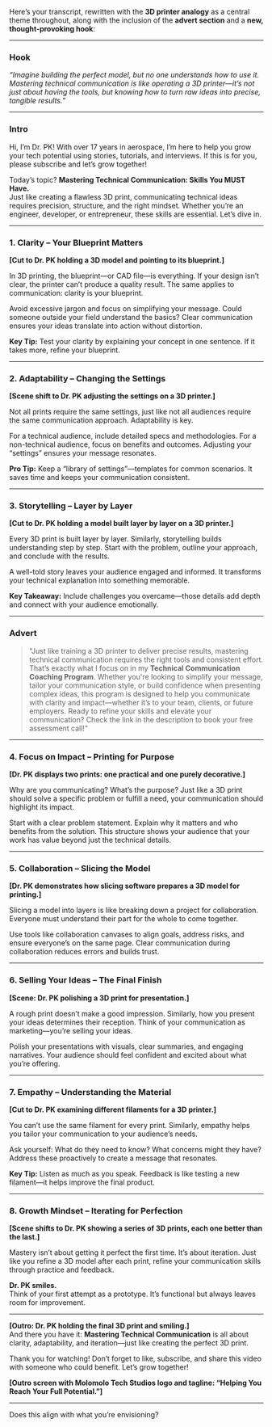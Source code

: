 Here’s your transcript, rewritten with the **3D printer analogy** as a central theme throughout, along with the inclusion of the **advert section** and a **new, thought-provoking hook**:

---

### **Hook**  
*“Imagine building the perfect model, but no one understands how to use it. Mastering technical communication is like operating a 3D printer—it’s not just about having the tools, but knowing how to turn raw ideas into precise, tangible results.”*  

---

### **Intro**  
Hi, I’m Dr. PK! With over 17 years in aerospace, I’m here to help you grow your tech potential using stories, tutorials, and interviews. If this is for you, please subscribe and let’s grow together!  

Today’s topic? **Mastering Technical Communication: Skills You MUST Have.**  
Just like creating a flawless 3D print, communicating technical ideas requires precision, structure, and the right mindset. Whether you’re an engineer, developer, or entrepreneur, these skills are essential. Let’s dive in.  

---

### **1. Clarity – Your Blueprint Matters**  
**[Cut to Dr. PK holding a 3D model and pointing to its blueprint.]**  

In 3D printing, the blueprint—or CAD file—is everything. If your design isn’t clear, the printer can’t produce a quality result. The same applies to communication: clarity is your blueprint.  

Avoid excessive jargon and focus on simplifying your message. Could someone outside your field understand the basics? Clear communication ensures your ideas translate into action without distortion.  

**Key Tip:** Test your clarity by explaining your concept in one sentence. If it takes more, refine your blueprint.  

---

### **2. Adaptability – Changing the Settings**  
**[Scene shift to Dr. PK adjusting the settings on a 3D printer.]**  

Not all prints require the same settings, just like not all audiences require the same communication approach. Adaptability is key.  

For a technical audience, include detailed specs and methodologies. For a non-technical audience, focus on benefits and outcomes. Adjusting your “settings” ensures your message resonates.  

**Pro Tip:** Keep a “library of settings”—templates for common scenarios. It saves time and keeps your communication consistent.  

---

### **3. Storytelling – Layer by Layer**  
**[Cut to Dr. PK holding a model built layer by layer on a 3D printer.]**  

Every 3D print is built layer by layer. Similarly, storytelling builds understanding step by step. Start with the problem, outline your approach, and conclude with the results.  

A well-told story leaves your audience engaged and informed. It transforms your technical explanation into something memorable.  

**Key Takeaway:** Include challenges you overcame—those details add depth and connect with your audience emotionally.  

---

### **Advert**
> "Just like training a 3D printer to deliver precise results, mastering technical communication requires the right tools and consistent effort. That’s exactly what I focus on in my **Technical Communication Coaching Program**. Whether you're looking to simplify your message, tailor your communication style, or build confidence when presenting complex ideas, this program is designed to help you communicate with clarity and impact—whether it’s to your team, clients, or future employers. Ready to refine your skills and elevate your communication? Check the link in the description to book your free assessment call!"

---

### **4. Focus on Impact – Printing for Purpose**  
**[Dr. PK displays two prints: one practical and one purely decorative.]**  

Why are you communicating? What’s the purpose? Just like a 3D print should solve a specific problem or fulfill a need, your communication should highlight its impact.  

Start with a clear problem statement. Explain why it matters and who benefits from the solution. This structure shows your audience that your work has value beyond just the technical details.  

---

### **5. Collaboration – Slicing the Model**  
**[Dr. PK demonstrates how slicing software prepares a 3D model for printing.]**  

Slicing a model into layers is like breaking down a project for collaboration. Everyone must understand their part for the whole to come together.  

Use tools like collaboration canvases to align goals, address risks, and ensure everyone’s on the same page. Clear communication during collaboration reduces errors and builds trust.  

---

### **6. Selling Your Ideas – The Final Finish**  
**[Scene: Dr. PK polishing a 3D print for presentation.]**  

A rough print doesn’t make a good impression. Similarly, how you present your ideas determines their reception. Think of your communication as marketing—you’re selling your ideas.  

Polish your presentations with visuals, clear summaries, and engaging narratives. Your audience should feel confident and excited about what you’re offering.  

---

### **7. Empathy – Understanding the Material**  
**[Cut to Dr. PK examining different filaments for a 3D printer.]**  

You can’t use the same filament for every print. Similarly, empathy helps you tailor your communication to your audience’s needs.  

Ask yourself: What do they need to know? What concerns might they have? Address these proactively to create a message that resonates.  

**Key Tip:** Listen as much as you speak. Feedback is like testing a new filament—it helps improve the final product.  

---

### **8. Growth Mindset – Iterating for Perfection**  
**[Scene shifts to Dr. PK showing a series of 3D prints, each one better than the last.]**  

Mastery isn’t about getting it perfect the first time. It’s about iteration. Just like you refine a 3D model after each print, refine your communication skills through practice and feedback.  

**Dr. PK smiles.**  
Think of your first attempt as a prototype. It’s functional but always leaves room for improvement.  

---

**[Outro: Dr. PK holding the final 3D print and smiling.]**  
And there you have it: **Mastering Technical Communication** is all about clarity, adaptability, and iteration—just like creating the perfect 3D print.  

Thank you for watching! Don’t forget to like, subscribe, and share this video with someone who could benefit. Let’s grow together!  

**[Outro screen with Molomolo Tech Studios logo and tagline: “Helping You Reach Your Full Potential.”]**  

--- 

Does this align with what you’re envisioning?
